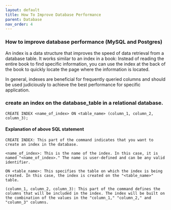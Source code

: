 ```yaml
---
layout: default
title: How To Improve Database Performance
parent: Database
nav_order: 4
---
```


### How to improve database performance (MySQL and Postgres)
An index is a data structure that improves the speed of data retrieval from a database table. It works similar to an index in a book: Instead of reading the entire book to find specific information, you can use the index at the back of the book to quickly locate the page where the information is located.

In general, indexes are beneficial for frequently queried columns and should be used judiciously to achieve the best performance for specific application.

### create an index on the database_table in a relational database. 
```shell
CREATE INDEX <name_of_index> ON <table_name> (column_1, column_2, column_3);
```
#### Explanation of above SQL statement
```shell
CREATE INDEX: This part of the command indicates that you want to create an index in the database.

<name_of_index>: This is the name of the index. In this case, it is named "<name_of_index>." The name is user-defined and can be any valid identifier.

ON <table_name>: This specifies the table on which the index is being created. In this case, the index is created on the "<table_name>" table.

(column_1, column_2, column_3): This part of the command defines the columns that will be included in the index. The index will be built on the combination of the values in the "column_1," "column_2," and "column_3" columns.
```
